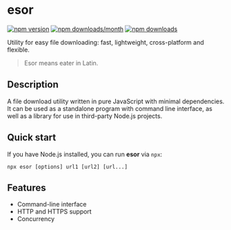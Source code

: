 # esor

[![npm version](https://img.shields.io/npm/v/esor?style=flat&color=black)](https://www.npmjs.com/package/esor)
[![npm downloads/month](https://img.shields.io/npm/dm/esor?style=flat&color=black)](https://www.npmjs.com/package/esor)
[![npm downloads](https://img.shields.io/npm/dt/esor?style=flat&color=black)](https://www.npmjs.com/package/esor)

Utility for easy file downloading: fast, lightweight, cross-platform and flexible.

> Esor means eater in Latin.

## Description

A file download utility written in pure JavaScript with minimal dependencies. It can be used as a standalone program with command line interface, as well as a library for use in third-party Node.js projects.

## Quick start

If you have Node.js installed, you can run **esor** via `npx`:

```
npx esor [options] url1 [url2] [url...]
```

## Features

- Command-line interface
- HTTP and HTTPS support
- Concurrency
